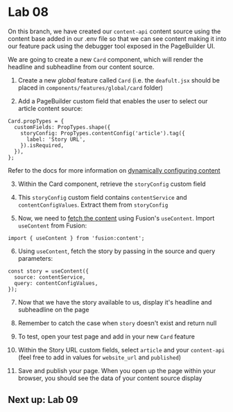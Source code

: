 # Lab 08

On this branch, we have created our `content-api` content source using the content base added in our .env file so that we can see content making it into our feature pack using the debugger tool exposed in the PageBuilder UI.

We are going to create a new `Card` component, which will render the headline and subheadline from our content source.

1. Create a new *global* feature called `Card` (i.e. the `deafult.jsx` should be placed in `components/features/global/card` folder)

2. Add a PageBuilder custom field that enables the user to select our article content source:
```
Card.propTypes = {
  customFields: PropTypes.shape({
    storyConfig: PropTypes.contentConfig('article').tag({
      label: 'Story URL',
    }).isRequired,
  }),
};
```
Refer to the docs for more information on [dynamically configuring content](https://redirector.arcpublishing.com/alc/arc-products/pagebuilder/fusion/documentation/recipes/dynamically-configuring-content-with-hooks.md)

3. Within the Card component, retrieve the `storyConfig` custom field

4. This `storyConfig` custom field contains `contentService` and `contentConfigValues`. Extract them from `storyConfig` 

5. Now, we need to [fetch the content](https://redirector.arcpublishing.com/alc/arc-products/pagebuilder/fusion/documentation/recipes/fetching-content-with-hooks.md) using Fusion's `useContent`. Import `useContent` from Fusion:
```
import { useContent } from 'fusion:content';
```

6. Using `useContent`, fetch the story by passing in the source and query parameters:
```
const story = useContent({
  source: contentService,
  query: contentConfigValues,
});
```

7. Now that we have the story available to us, display it's headline and subheadline on the page

8. Remember to catch the case when `story` doesn't exist and return null

9. To test, open your test page and add in your new `Card` feature

10. Within the Story URL custom fields, select `article` and your `content-api` (feel free to add in values for `website_url` and `published`)

11. Save and publish your page. When you open up the page within your browser, you should see the data of your content source display

## Next up: Lab 09
